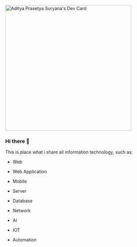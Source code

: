 <a href="https://app.daily.dev/adityaprasetya82"><img src="https://api.daily.dev/devcards/0826ac601ce347b2ad5d7cae74b74a20.png?r=p92" width="400" alt="Aditya Prasetya Suryana's Dev Card"/></a>

### Hi there 👋

This is place what i share all information technology, such as:

- Web
- Web Application
- Mobile

- Server
- Database
- Network

- AI
- IOT
- Automation
